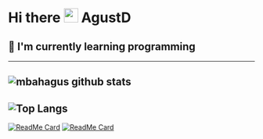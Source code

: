 # Hi there <img src="https://github.com/TheDudeThatCode/TheDudeThatCode/blob/master/Assets/Hi.gif" width="29px"> AgustD
## 🌱 I'm currently learning programming
---
![mbahagus github stats](https://github-readme-stats.vercel.app/api?username=mbahagus)
---
![Top Langs](https://github-readme-stats.vercel.app/api/top-langs/?username=mbahagus)
---
[![ReadMe Card](https://github-readme-stats.vercel.app/api/pin/?username=mbahagus&repo=Rest-API-Node.js)](https://github.com/mbahagus/Rest-API-Node.js)
[![ReadMe Card](https://github-readme-stats.vercel.app/api/pin/?username=mbahagus&repo=Rest-API-Python)](https://github.com/mbahagus/Rest-API-Python)

<!--
**mbahagus/mbahagus** is a ✨ _special_ ✨ repository because its `README.md` (this file) appears on your GitHub profile.

Here are some ideas to get you started:

- 🔭 I’m currently working on ...
- 🌱 I’m currently learning ...
- 👯 I’m looking to collaborate on ...
- 🤔 I’m looking for help with ...
- 💬 Ask me about ...
- 📫 How to reach me: ...
- 😄 Pronouns: ...
- ⚡ Fun fact: ...
-->
